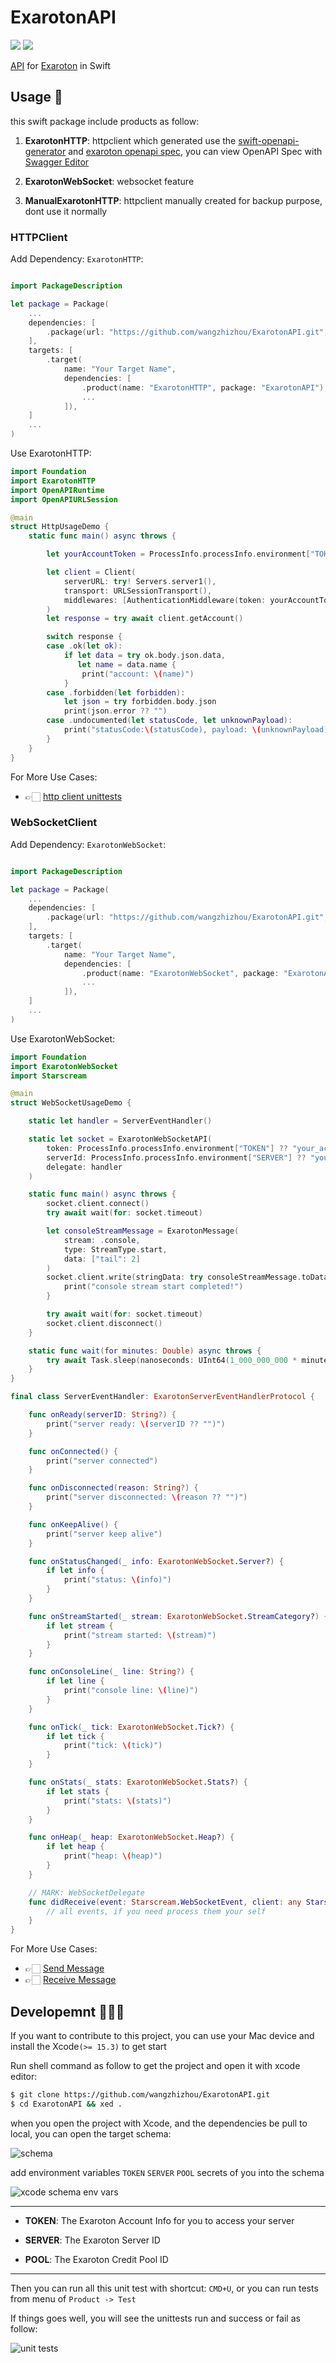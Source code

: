 
# ExarotonAPI

[![](https://img.shields.io/endpoint?url=https%3A%2F%2Fswiftpackageindex.com%2Fapi%2Fpackages%2Fwangzhizhou%2FExarotonAPI%2Fbadge%3Ftype%3Dswift-versions)](https://swiftpackageindex.com/wangzhizhou/ExarotonAPI) [![](https://img.shields.io/endpoint?url=https%3A%2F%2Fswiftpackageindex.com%2Fapi%2Fpackages%2Fwangzhizhou%2FExarotonAPI%2Fbadge%3Ftype%3Dplatforms)](https://swiftpackageindex.com/wangzhizhou/ExarotonAPI)

[API][Exaroton API Website] for [Exaroton][Exaroton] in Swift

## Usage 🤩 

this swift package include products as follow:

1. **ExarotonHTTP**: httpclient which generated use the [swift-openapi-generator][Swift OpenAPI Generator] 
and [exaroton openapi spec][Exaroton OpenAPI Doc], you can view OpenAPI Spec with [Swagger Editor][Swagger Editor]

2. **ExarotonWebSocket**: websocket feature 

3. **ManualExarotonHTTP**: httpclient manually created for backup purpose, dont use it normally

### HTTPClient

Add Dependency: `ExarotonHTTP`:

```swift

import PackageDescription

let package = Package(
    ...
    dependencies: [
        .package(url: "https://github.com/wangzhizhou/ExarotonAPI.git", branch: "main"),
    ],
    targets: [
        .target(
            name: "Your Target Name",
            dependencies: [
                .product(name: "ExarotonHTTP", package: "ExarotonAPI"),
                ...
            ]),
    ]
    ...
)

```

Use ExarotonHTTP:

```swift
import Foundation
import ExarotonHTTP
import OpenAPIRuntime
import OpenAPIURLSession

@main
struct HttpUsageDemo {
    static func main() async throws {

        let yourAccountToken = ProcessInfo.processInfo.environment["TOKEN"] ?? ""

        let client = Client(
            serverURL: try! Servers.server1(),
            transport: URLSessionTransport(),
            middlewares: [AuthenticationMiddleware(token: yourAccountToken)]
        )
        let response = try await client.getAccount()

        switch response {
        case .ok(let ok):
            if let data = try ok.body.json.data,
               let name = data.name {
                print("account: \(name)")
            }
        case .forbidden(let forbidden):
            let json = try forbidden.body.json
            print(json.error ?? "")
        case .undocumented(let statusCode, let unknownPayload):
            print("statusCode:\(statusCode), payload: \(unknownPayload)")
        }
    }
}

```

For More Use Cases:

- 👉🏻 [http client unittests][openapi http client cases]

### WebSocketClient

Add Dependency: `ExarotonWebSocket`:

```swift

import PackageDescription

let package = Package(
    ...
    dependencies: [
        .package(url: "https://github.com/wangzhizhou/ExarotonAPI.git", branch: "main"),
    ],
    targets: [
        .target(
            name: "Your Target Name",
            dependencies: [
                .product(name: "ExarotonWebSocket", package: "ExarotonAPI"),
                ...
            ]),
    ]
    ...
)

```

Use ExarotonWebSocket:

```swift
import Foundation
import ExarotonWebSocket
import Starscream

@main
struct WebSocketUsageDemo {

    static let handler = ServerEventHandler()

    static let socket = ExarotonWebSocketAPI(
        token: ProcessInfo.processInfo.environment["TOKEN"] ?? "your_account_token",
        serverId: ProcessInfo.processInfo.environment["SERVER"] ?? "your_server_id",
        delegate: handler
    )

    static func main() async throws {
        socket.client.connect()
        try await wait(for: socket.timeout)

        let consoleStreamMessage = ExarotonMessage(
            stream: .console,
            type: StreamType.start,
            data: ["tail": 2]
        )
        socket.client.write(stringData: try consoleStreamMessage.toData) {
            print("console stream start completed!")
        }

        try await wait(for: socket.timeout)
        socket.client.disconnect()
    }

    static func wait(for minutes: Double) async throws {
        try await Task.sleep(nanoseconds: UInt64(1_000_000_000 * minutes))
    }
}

final class ServerEventHandler: ExarotonServerEventHandlerProtocol {

    func onReady(serverID: String?) {
        print("server ready: \(serverID ?? "")")
    }

    func onConnected() {
        print("server connected")
    }

    func onDisconnected(reason: String?) {
        print("server disconnected: \(reason ?? "")")
    }

    func onKeepAlive() {
        print("server keep alive")
    }

    func onStatusChanged(_ info: ExarotonWebSocket.Server?) {
        if let info {
            print("status: \(info)")
        }
    }

    func onStreamStarted(_ stream: ExarotonWebSocket.StreamCategory?) {
        if let stream {
            print("stream started: \(stream)")
        }
    }

    func onConsoleLine(_ line: String?) {
        if let line {
            print("console line: \(line)")
        }
    }

    func onTick(_ tick: ExarotonWebSocket.Tick?) {
        if let tick {
            print("tick: \(tick)")
        }
    }

    func onStats(_ stats: ExarotonWebSocket.Stats?) {
        if let stats {
            print("stats: \(stats)")
        }
    }

    func onHeap(_ heap: ExarotonWebSocket.Heap?) {
        if let heap {
            print("heap: \(heap)")
        }
    }

    // MARK: WebSocketDelegate
    func didReceive(event: Starscream.WebSocketEvent, client: any Starscream.WebSocketClient) {
        // all events, if you need process them your self
    }
}
```
For More Use Cases:
- 👉🏻 [Send Message][websocket send message cases]
- 👉🏻 [Receive Message][websocket message receive handler]

## Developemnt 👨🏻‍💻

If you want to contribute to this project, you can use your Mac device and install the Xcode`(>= 15.3)` to get start

Run shell command as follow to get the project and open it with xcode editor:

```bash
$ git clone https://github.com/wangzhizhou/ExarotonAPI.git
$ cd ExarotonAPI && xed .
```

when you open the project with Xcode, and the dependencies be pull to local, 
you can open the target schema:

![schema](./images/schema.png)

add environment variables `TOKEN` `SERVER` `POOL` secrets of you into the schema

![xcode schema env vars](./images/environments.png)

---

- **TOKEN**: The Exaroton Account Info for you to access your server

- **SERVER**: The Exaroton Server ID

- **POOL**: The Exaroton Credit Pool ID

---


Then you can run all this unit test with shortcut: `CMD+U`, 
or you can run tests from menu of `Product -> Test`

If things goes well, you will see the unittests run and success or fail as follow:

![unit tests](./images/unittests.png)


[Exaroton]: <https://exaroton.com>
[Exaroton API Website]: <https://developers.exaroton.com/>
[Exaroton OpenAPI Doc]: <https://developers.exaroton.com/openapi.yaml>
[Swagger Editor]: <https://editor-next.swagger.io/>
[Swift OpenAPI Generator]: <https://swiftpackageindex.com/apple/swift-openapi-generator>
[openapi http client cases]: <https://github.com/wangzhizhou/ExarotonAPI/blob/main/Tests/ExarotonHTTPTests/ExarotonHTTPTests.swift>
[websocket send message cases]: <https://github.com/wangzhizhou/ExarotonAPI/blob/main/Tests/ExarotonWebSocketTests/ExarotonWebSocketTests.swift>
[websocket message receive handler]: <https://github.com/wangzhizhou/ExarotonAPI/blob/main/Tests/ExarotonWebSocketTests/ExarotonWebSocketEventDelegateHandler.swift>
[manual create http client cases]: <https://github.com/wangzhizhou/ExarotonAPI/blob/main/Tests/ManualExarotonHTTPTests/ManualExarotonHTTPTests.swift>
